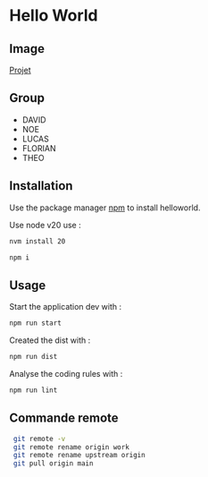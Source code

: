 # Hello World

## Image

[Projet](./image.png)

## Group

- DAVID
- NOE 
- LUCAS
- FLORIAN
- THEO 


## Installation

Use the package manager [npm](https://www.npmjs.com/) to install helloworld.

Use node v20 use :
```bash
nvm install 20
```

```bash
npm i
```

## Usage

Start the application dev with :

```bash
npm run start
```

Created the dist with :

```bash
npm run dist
```

Analyse the coding rules with :

```bash
npm run lint
```

## Commande remote

```sh
 git remote -v
 git remote rename origin work
 git remote rename upstream origin
 git pull origin main
```
